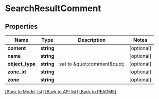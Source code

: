 # SearchResultComment

## Properties
Name | Type | Description | Notes
------------ | ------------- | ------------- | -------------
**content** | **string** |  | [optional] 
**name** | **string** |  | [optional] 
**object_type** | **string** | set to \&quot;comment\&quot; | [optional] 
**zone_id** | **string** |  | [optional] 
**zone** | **string** |  | [optional] 

[[Back to Model list]](../README.md#documentation-for-models) [[Back to API list]](../README.md#documentation-for-api-endpoints) [[Back to README]](../README.md)


